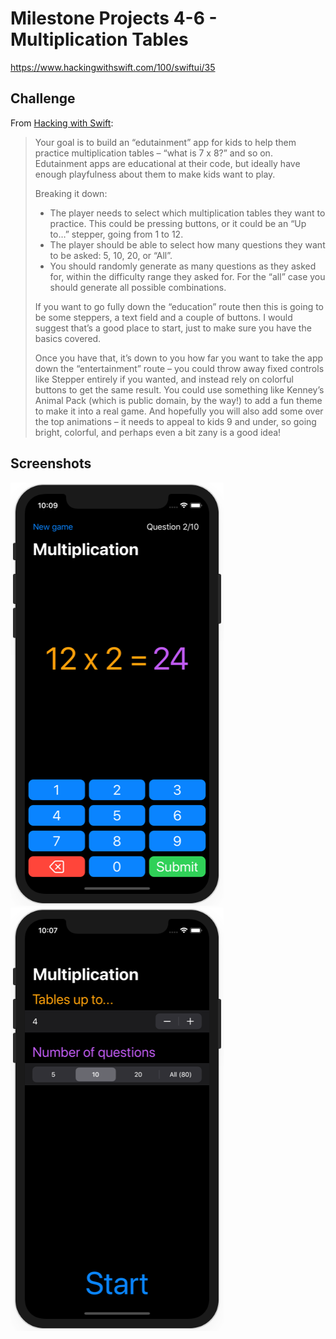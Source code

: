 # Milestone Projects 4-6 - Multiplication Tables

https://www.hackingwithswift.com/100/swiftui/35

## Challenge

From [Hacking with Swift](https://www.hackingwithswift.com/guide/ios-swiftui/3/3/challenge):
>Your goal is to build an “edutainment” app for kids to help them practice multiplication tables – “what is 7 x 8?” and so on. Edutainment apps are educational at their code, but ideally have enough playfulness about them to make kids want to play.
>
>Breaking it down:
>
>- The player needs to select which multiplication tables they want to practice. This could be pressing buttons, or it could be an “Up to…” stepper, going from 1 to 12.
>- The player should be able to select how many questions they want to be asked: 5, 10, 20, or “All”.
>- You should randomly generate as many questions as they asked for, within the difficulty range they asked for. For the “all” case you should generate all possible combinations.
>
>If you want to go fully down the “education” route then this is going to be some steppers, a text field and a couple of buttons. I would suggest that’s a good place to start, just to make sure you have the basics covered.
>
>Once you have that, it’s down to you how far you want to take the app down the “entertainment” route – you could throw away fixed controls like Stepper entirely if you wanted, and instead rely on colorful buttons to get the same result. You could use something like Kenney’s Animal Pack (which is public domain, by the way!) to add a fun theme to make it into a real game. And hopefully you will also add some over the top animations – it needs to appeal to kids 9 and under, so going bright, colorful, and perhaps even a bit zany is a good idea!

## Screenshots

![screenshot1](screenshots/screen01.png)
![screenshot2](screenshots/screen02.png)
